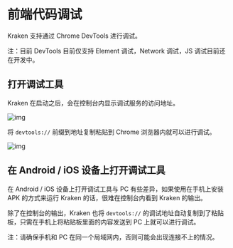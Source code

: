 # 前端代码调试

Kraken 支持通过 Chrome DevTools 进行调试。

注：目前 DevTools 目前仅支持 Element 调试，Network 调试，JS 调试目前还在开发中。

## 打开调试工具

Kraken 在启动之后，会在控制台内显示调试服务的访问地址。

![img](https://kraken.oss-cn-hangzhou.aliyuncs.com/images/20210323142503.jpg)

将 `devtools://` 前缀到地址复制粘贴到 Chrome 浏览器内就可以进行调试。

![img](https://kraken.oss-cn-hangzhou.aliyuncs.com/images/20210323143003.jpeg)

## 在 Android / iOS 设备上打开调试工具

在 Android / iOS 设备上打开调试工具与 PC 有些差异，如果使用在手机上安装 APK 的方式来运行 Kraken 的话，很难在控制台内看到 Kraken 的输出。

除了在控制台的输出，Kraken 也将 `devtools://` 的调试地址自动复制到了粘贴板，只需在手机上将粘贴板里面的内容发送到 PC 上就可以进行调试。

注：请确保手机和 PC 在同一个局域网内，否则可能会出现连接不上的情况。
